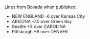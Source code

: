 Lines from Bovada when published.

* NEW ENGLAND -6 over Kansas City
* ARIZONA -7.5 over Green Bay
* Seattle +3 over CAROLINA
* Pittsburgh +9 over DENVER

